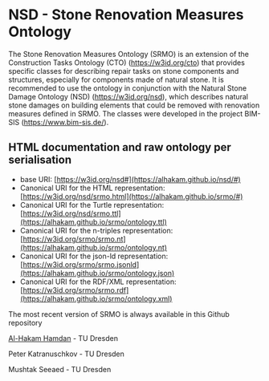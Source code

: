 # NSD - Stone Renovation Measures Ontology

The Stone Renovation Measures Ontology (SRMO) is an extension of the Construction Tasks Ontology (CTO) (https://w3id.org/cto) that provides specific classes for describing repair tasks on stone components and structures, especially for components made of natural stone. It is recommended to use the ontology in conjunction with the Natural Stone Damage Ontology (NSD) (https://w3id.org/nsd), which describes natural stone damages on building elements that could be removed with renovation measures defined in SRMO. The classes were developed in the project BIM-SIS (https://www.bim-sis.de/).

## HTML documentation and raw ontology per serialisation

* base URI: [https://w3id.org/nsd#](https://alhakam.github.io/nsd/#)
* Canonical URI for the HTML representation: [https://w3id.org/nsd/srmo.html](https://alhakam.github.io/srmo/#)
* Canonical URI for the Turtle representation: [https://w3id.org/nsd/srmo.ttl](https://alhakam.github.io/srmo/ontology.ttl)
* Canonical URI for the n-triples representation: [https://w3id.org/srmo/srmo.nt](https://alhakam.github.io/srmo/ontology.nt)
* Canonical URI for the json-ld representation: [https://w3id.org/srmo/srmo.jsonld](https://alhakam.github.io/srmo/ontology.json)
* Canonical URI for the RDF/XML representation: [https://w3id.org/srmo/srmo.rdf](https://alhakam.github.io/srmo/ontology.xml)

The most recent version of SRMO is always available in this Github repository

[Al-Hakam Hamdan](https://github.com/Alhakam) - TU Dresden

Peter Katranuschkov - TU Dresden

Mushtak Seeaed - TU Dresden

